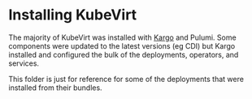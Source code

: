 # Installing KubeVirt

The majority of KubeVirt was installed with [Kargo](https://github.com/ContainerCraft/Kargo) and Pulumi.
Some components were updated to the latest versions (eg CDI) but Kargo installed and configured the bulk of the deployments, operators, and services.

This folder is just for reference for some of the deployments that were installed from their bundles.
